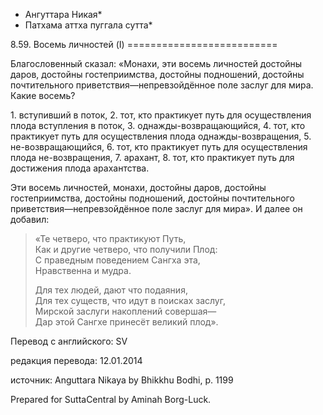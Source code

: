 * Ангуттара Никая*
* Патхама аттха пуггала сутта*

8\.59\. Восемь личностей \(I\)
\=\=\=\=\=\=\=\=\=\=\=\=\=\=\=\=\=\=\=\=\=\=\=\=\=\=

Благословенный сказал: «Монахи, эти восемь личностей достойны даров, достойны гостеприимства, достойны подношений, достойны почтительного приветствия—непревзойдённое поле заслуг для мира\. Какие восемь?

1\. вступивший в поток,
2\. тот, кто практикует путь для осуществления плода вступления в поток,
3\. однажды\-возвращающийся,
4\. тот, кто практикует путь для осуществления плода однажды\-возвращения,
5\. не\-возвращающийся,
6\. тот, кто практикует путь для осуществления плода не\-возвращения,
7\. арахант,
8\. тот, кто практикует путь для достижения плода арахантства\.

Эти восемь личностей, монахи, достойны даров, достойны гостеприимства, достойны подношений, достойны почтительного приветствия—непревзойдённое поле заслуг для мира»\. И далее он добавил:

> «Те четверо, что практикуют Путь,  
> Как и другие четверо, что получили Плод:  
> С праведным поведением Сангха эта,  
> Нравственна и мудра\.  
>   
> Для тех людей, дают что подаяния,  
> Для тех существ, что идут в поисках заслуг,  
> Мирской заслуги накоплений совершая—  
> Дар этой Сангхе принесёт великий плод»\.

Перевод с английского: SV

редакция перевода: 12\.01\.2014

источник: Anguttara Nikaya by Bhikkhu Bodhi, p\. 1199

Prepared for SuttaCentral by Aminah Borg\-Luck\.